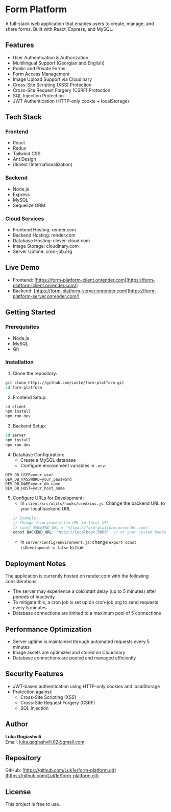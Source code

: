 # Form Platform

A full-stack web application that enables users to create, manage, and share forms. Built with React, Express, and MySQL.

## Features

- User Authentication & Authorization
- Multilingual Support (Georgian and English)
- Public and Private Forms
- Form Access Management
- Image Upload Support via Cloudinary
- Cross-Site Scripting (XSS) Protection
- Cross-Site Request Forgery (CSRF) Protection
- SQL Injection Protection
- JWT Authentication (HTTP-only cookie + localStorage)

## Tech Stack

### Frontend

- React
- Redux
- Tailwind CSS
- Ant Design
- i18next (Internationalization)

### Backend

- Node.js
- Express
- MySQL
- Sequelize ORM

### Cloud Services

- Frontend Hosting: render.com
- Backend Hosting: render.com
- Database Hosting: clever-cloud.com
- Image Storage: cloudinary.com
- Server Uptime: cron-job.org

## Live Demo

- Frontend: [https://form-platform-client.onrender.com](https://form-platform-client.onrender.com/)
- Backend: [https://form-platform-server.onrender.com](https://form-platform-server.onrender.com/)

## Getting Started

### Prerequisites

- Node.js
- MySQL
- Git

### Installation

1. Clone the repository:

```bash
git clone https://github.com/Luk1e/form-platform.git
cd form-platform
```

2. Frontend Setup:

```bash
cd client
npm install
npm run dev
```

3. Backend Setup:

```bash
cd server
npm install
npm run dev
```

4. Database Configuration:
   - Create a MySQL database
   - Configure environment variables in `.env`:

```env
DEV_DB_USER=your_user
DEV_DB_PASSWORD=your_password
DEV_DB_NAME=your_db_name
DEV_DB_HOST=your_host_name
```

5. Configure URLs for Development:
   - In `client/src/utils/hooks/useAxios.js`: Change the backend URL to your local backend URL
   ```javascript
   // Example:
   // Change from production URL to local URL
   // const BACKEND_URL = 'https://form-platform.onrender.com/'
   const BACKEND_URL: 'http://localhost:5000'  // or your custom backend port
   ```
   - In `server/config/environment.js`: change `export const isDevelopment = false` to true

## Deployment Notes

The application is currently hosted on render.com with the following considerations:

- The server may experience a cold start delay (up to 5 minutes) after periods of inactivity
- To mitigate this, a cron job is set up on cron-job.org to send requests every 5 minutes
- Database connections are limited to a maximum pool of 5 connections

## Performance Optimization

- Server uptime is maintained through automated requests every 5 minutes
- Image assets are optimized and stored on Cloudinary
- Database connections are pooled and managed efficiently

## Security Features

- JWT-based authentication using HTTP-only cookies and localStorage
- Protection against:
  - Cross-Site Scripting (XSS)
  - Cross-Site Request Forgery (CSRF)
  - SQL Injection

## Author

**Luka Gogiashvili**  
Email: luka.gogiashvili.02@gmail.com

## Repository

GitHub: [https://github.com/Luk1e/form-platform.git](https://github.com/Luk1e/form-platform.git)

## License

This project is free to use.
